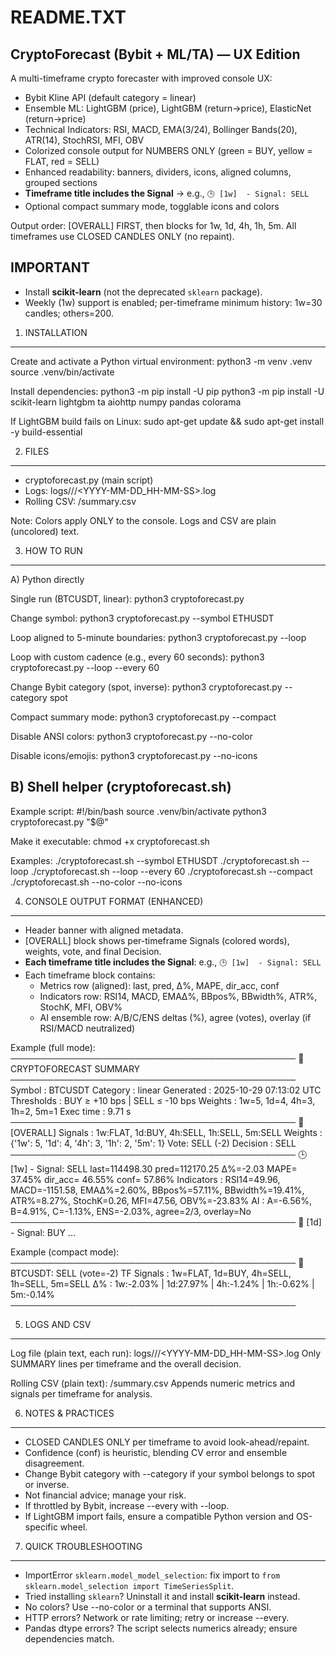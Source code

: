 README.TXT
===========

CryptoForecast (Bybit + ML/TA) — UX Edition
-------------------------------------------
A multi-timeframe crypto forecaster with improved console UX:
- Bybit Kline API (default category = linear)
- Ensemble ML: LightGBM (price), LightGBM (return→price), ElasticNet (return→price)
- Technical Indicators: RSI, MACD, EMA(3/24), Bollinger Bands(20), ATR(14), StochRSI, MFI, OBV
- Colorized console output for NUMBERS ONLY (green = BUY, yellow = FLAT, red = SELL)
- Enhanced readability: banners, dividers, icons, aligned columns, grouped sections
- **Timeframe title includes the Signal** → e.g., `🕒 [1w]  - Signal: SELL`
- Optional compact summary mode, togglable icons and colors

Output order: [OVERALL] FIRST, then blocks for 1w, 1d, 4h, 1h, 5m.
All timeframes use CLOSED CANDLES ONLY (no repaint).

IMPORTANT
---------
- Install **scikit-learn** (not the deprecated `sklearn` package).
- Weekly (1w) support is enabled; per-timeframe minimum history: 1w=30 candles; others=200.


1) INSTALLATION
---------------
Create and activate a Python virtual environment:
  python3 -m venv .venv
  source .venv/bin/activate

Install dependencies:
  python3 -m pip install -U pip
  python3 -m pip install -U scikit-learn lightgbm ta aiohttp numpy pandas colorama

If LightGBM build fails on Linux:
  sudo apt-get update && sudo apt-get install -y build-essential


2) FILES
--------
- cryptoforecast.py  (main script)
- Logs: logs/<scriptname>/<PAIR>/<YYYY-MM-DD_HH-MM-SS>.log
- Rolling CSV: <scriptname>/summary.csv

Note: Colors apply ONLY to the console. Logs and CSV are plain (uncolored) text.


3) HOW TO RUN
-------------
A) Python directly

Single run (BTCUSDT, linear):
  python3 cryptoforecast.py

Change symbol:
  python3 cryptoforecast.py --symbol ETHUSDT

Loop aligned to 5-minute boundaries:
  python3 cryptoforecast.py --loop

Loop with custom cadence (e.g., every 60 seconds):
  python3 cryptoforecast.py --loop --every 60

Change Bybit category (spot, inverse):
  python3 cryptoforecast.py --category spot

Compact summary mode:
  python3 cryptoforecast.py --compact

Disable ANSI colors:
  python3 cryptoforecast.py --no-color

Disable icons/emojis:
  python3 cryptoforecast.py --no-icons


B) Shell helper (cryptoforecast.sh)
-----------------------------------
Example script:
  #!/bin/bash
  source .venv/bin/activate
  python3 cryptoforecast.py "$@"

Make it executable:
  chmod +x cryptoforecast.sh

Examples:
  ./cryptoforecast.sh --symbol ETHUSDT
  ./cryptoforecast.sh --loop
  ./cryptoforecast.sh --loop --every 60
  ./cryptoforecast.sh --compact
  ./cryptoforecast.sh --no-color --no-icons


4) CONSOLE OUTPUT FORMAT (ENHANCED)
-----------------------------------
- Header banner with aligned metadata.
- [OVERALL] block shows per-timeframe Signals (colored words), weights, vote, and final Decision.
- **Each timeframe title includes the Signal**:
    e.g., `🕒 [1w]  - Signal: SELL`
- Each timeframe block contains:
  * Metrics row (aligned): last, pred, Δ%, MAPE, dir_acc, conf
  * Indicators row: RSI14, MACD, EMAΔ%, BBpos%, BBwidth%, ATR%, StochK, MFI, OBV%
  * AI ensemble row: A/B/C/ENS deltas (%), agree (votes), overlay (if RSI/MACD neutralized)

Example (full mode):
  ──────────────────────────────────────────────
                🚀 CRYPTOFORECAST SUMMARY
  ──────────────────────────────────────────────
  Symbol     : BTCUSDT
  Category   : linear
  Generated  : 2025-10-29 07:13:02 UTC
  Thresholds : BUY ≥ +10 bps | SELL ≤ -10 bps
  Weights    : 1w=5, 1d=4, 4h=3, 1h=2, 5m=1
  Exec time  : 9.71 s
  ──────────────────────────────────────────────
  🧭 [OVERALL]
  Signals    : 1w:FLAT, 1d:BUY, 4h:SELL, 1h:SELL, 5m:SELL
  Weights    : {'1w': 5, '1d': 4, '4h': 3, '1h': 2, '5m': 1}  Vote: SELL (-2)
  Decision   : SELL
  ──────────────────────────────────────────────
  🕒 [1w]  - Signal: SELL
  last=114498.30  pred=112170.25  Δ%=-2.03  MAPE= 37.45%  dir_acc= 46.55%  conf= 57.86%
  Indicators : RSI14=49.96, MACD=-1151.58, EMAΔ%=2.60%, BBpos%=57.11%, BBwidth%=19.41%, ATR%=8.27%, StochK=0.26, MFI=47.56, OBV%=-23.83%
  AI         : A=-6.56%, B=4.91%, C=-1.13%, ENS=-2.03%, agree=2/3, overlay=No
  ──────────────────────────────────────────────
  📅 [1d]  - Signal: BUY
  ...

Example (compact mode):
  ──────────────────────────────────────────────
  🧭 BTCUSDT: SELL (vote=-2)
  TF Signals : 1w=FLAT, 1d=BUY, 4h=SELL, 1h=SELL, 5m=SELL
  Δ%         : 1w:-2.03% | 1d:27.97% | 4h:-1.24% | 1h:-0.62% | 5m:-0.14%
  ──────────────────────────────────────────────


5) LOGS AND CSV
----------------
Log file (plain text, each run):
  logs/<scriptname>/<PAIR>/<YYYY-MM-DD_HH-MM-SS>.log
  Only SUMMARY lines per timeframe and the overall decision.

Rolling CSV (plain text):
  <scriptname>/summary.csv
  Appends numeric metrics and signals per timeframe for analysis.


6) NOTES & PRACTICES
--------------------
- CLOSED CANDLES ONLY per timeframe to avoid look-ahead/repaint.
- Confidence (conf) is heuristic, blending CV error and ensemble disagreement.
- Change Bybit category with --category if your symbol belongs to spot or inverse.
- Not financial advice; manage your risk.
- If throttled by Bybit, increase --every with --loop.
- If LightGBM import fails, ensure a compatible Python version and OS-specific wheel.


7) QUICK TROUBLESHOOTING
------------------------
- ImportError `sklearn.model_model_selection`: fix import to `from sklearn.model_selection import TimeSeriesSplit`.
- Tried installing `sklearn`? Uninstall it and install **scikit-learn** instead.
- No colors? Use --no-color or a terminal that supports ANSI.
- HTTP errors? Network or rate limiting; retry or increase --every.
- Pandas dtype errors? The script selects numerics already; ensure dependencies match.


